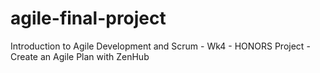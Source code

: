 # agile-final-project
Introduction to Agile Development and Scrum - Wk4 - HONORS Project - Create an Agile Plan with ZenHub
